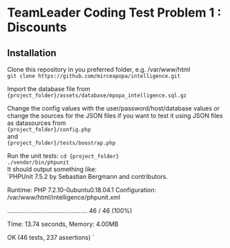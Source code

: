 # TeamLeader Coding Test Problem 1 : Discounts

## Installation
Clone this repository in you preferred folder, e.g. /var/www/html<br>
`git clone https://github.com/mirceapopa/intelligence.git`

Import the database file from <br>
`{project_folder}/assets/database/mpopa_intelligence.sql.gz`

Change the config values with the user/password/host/database values or change the sources for the JSON files if you want to test it using JSON files as datasources from<br>
`{project_folder}/config.php`<br>
and<br>
`{project_folder}/tests/boostrap.php`<br>

Run the unit tests:
`cd {project_folder}`<br>
`./vendor/bin/phpunit`<br>
It should output something like:<br>
`PHPUnit 7.5.2 by Sebastian Bergmann and contributors.

Runtime:       PHP 7.2.10-0ubuntu0.18.04.1
Configuration: /var/www/html/intelligence/phpunit.xml

..............................................                    46 / 46 (100%)

Time: 13.74 seconds, Memory: 4.00MB

OK (46 tests, 237 assertions)
`
